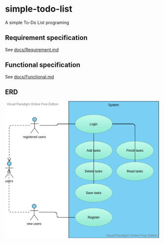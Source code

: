 # simple-todo-list

A simple To-Do List programing

## Requirement specification

See [docs/Requirement.md](https://github.com/SDM-2021-16-SpongeBob/simple-todo-list/blob/main/docs/Requirement.md)

## Functional specification

See [docs/Functional.md](https://github.com/SDM-2021-16-SpongeBob/simple-todo-list/blob/main/docs/Functional.md)

## ERD

![ERD](https://raw.githubusercontent.com/SDM-2021-16-SpongeBob/simple-todo-list/main/docs/images/ERD.png)
